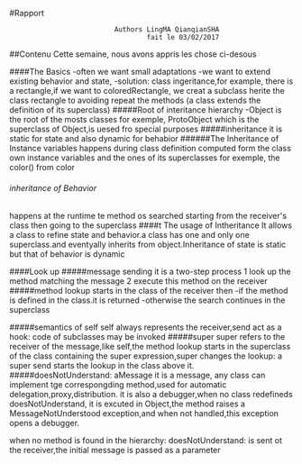 

#Rapport 

                                     

                              Authors LingMA QianqianSHA 
                                      fait le 03/02/2017
##Contenu
Cette semaine, nous avons appris les chose ci-desous

####The Basics
-often we want small adaptations
-we want to extend existing behavior and state, 
-solution: class ingeritance,for example, there is a rectangle,if we want to coloredRectangle, we creat a subclass herite the class rectangle to avoiding repeat the methods
(a class extends the definition of its superclass)
#####Root of interitance hierarchy
-Object is the root of the mosts classes
for exemple, ProtoObject which is the superclass of Object,is uesed fro special purposes
#####inheritance
it is  static for state and also dynamic for behabior
######The Inheritance of Instance variables
happens during class definition
computed form the class own instance variables and the ones of its superclasses
for exemple, the color() from color
###### inheritance of Behavior
happens at the runtime 
te method os searched
starting from the receiver's class
then going to the superclass
####t The usage of Intheritance
It allows a class to refine state and behavior.a class has one and only one superclass.and eventyally inherits from object.Inheritance of state is static but that of behavior is dynamic

####Look up
#####message sending 
it is a two-step process
1 look up the method matching the message
2 execute this method on the receiver
#####method lookup
starts in the class of the receiver then
-if the method is defined in the class.it is returned
-otherwise the search continues in the superclass

#####semantics of self
self always represents the receiver,send act as a hook: code of subclasses may be invoked
#####super
super refers to the receiver of the message,like self,the method lookup
starts in the superclass of the class containing the super expression,super changes the lookup: a super send starts the lookup in the class above it.
#####doesNotUnderstand: aMessage
it is a message, any class can implement tge correspongding method,used for automatic delegation,proxy,distribution.
it is also a debugger,when no class redefineds doesNotUnderstand, it is excuted in Object,the method raises a MessageNotUnderstood exception,and when not handled,this exception opens a debugger.

when no method is found in the hierarchy: doesNotUnderstand: is sent ot the receiver,the initial message is passed as a parameter
